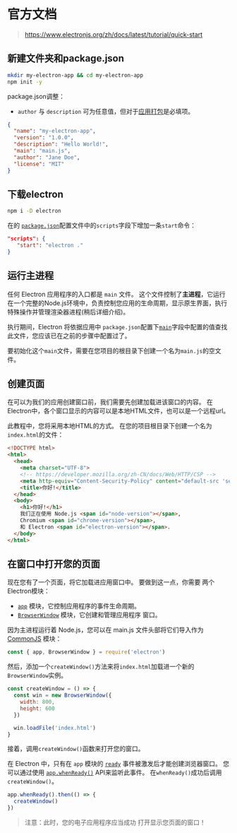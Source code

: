 # 官方文档

> https://www.electronjs.org/zh/docs/latest/tutorial/quick-start

## 新建文件夹和package.json

```sh
mkdir my-electron-app && cd my-electron-app
npm init -y
```

package.json调整：

- `author` 与 `description` 可为任意值，但对于[应用打包](https://www.electronjs.org/zh/docs/latest/tutorial/quick-start#package-and-distribute-your-application)是必填项。

```json
{
  "name": "my-electron-app",
  "version": "1.0.0",
  "description": "Hello World!",
  "main": "main.js",
  "author": "Jane Doe",
  "license": "MIT"
}
```

## 下载electron

```sh
npm i -D electron
```

在的 [`package.json`](https://docs.npmjs.com/cli/v7/using-npm/scripts)配置文件中的`scripts`字段下增加一条`start`命令：

```json
"scripts": {
   "start": "electron ."
}
```

## 运行主进程

任何 Electron 应用程序的入口都是 `main` 文件。 这个文件控制了**主进程**，它运行在一个完整的Node.js环境中，负责控制您应用的生命周期，显示原生界面，执行特殊操作并管理渲染器进程(稍后详细介绍)。

执行期间，Electron 将依据应用中 `package.json`配置下[`main`](https://docs.npmjs.com/cli/v7/configuring-npm/package-json#main)字段中配置的值查找此文件，您应该已在之前的步骤中配置过了。

要初始化这个`main`文件，需要在您项目的根目录下创建一个名为`main.js`的空文件。

## 创建页面

在可以为我们的应用创建窗口前，我们需要先创建加载进该窗口的内容。 在Electron中，各个窗口显示的内容可以是本地HTML文件，也可以是一个远程url。

此教程中，您将采用本地HTML的方式。 在您的项目根目录下创建一个名为`index.html`的文件：

```html
<!DOCTYPE html>
<html>
  <head>
    <meta charset="UTF-8">
    <!-- https://developer.mozilla.org/zh-CN/docs/Web/HTTP/CSP -->
    <meta http-equiv="Content-Security-Policy" content="default-src 'self'; script-src 'self'">
    <title>你好!</title>
  </head>
  <body>
    <h1>你好!</h1>
    我们正在使用 Node.js <span id="node-version"></span>,
    Chromium <span id="chrome-version"></span>,
    和 Electron <span id="electron-version"></span>.
  </body>
</html>
```

## 在窗口中打开您的页面

现在您有了一个页面，将它加载进应用窗口中。 要做到这一点，你需要 两个Electron模块：

- [`app`](https://www.electronjs.org/zh/docs/latest/api/app) 模块，它控制应用程序的事件生命周期。
- [`BrowserWindow`](https://www.electronjs.org/zh/docs/latest/api/browser-window) 模块，它创建和管理应用程序 窗口。

因为主进程运行着 Node.js，您可以在 main.js 文件头部将它们导入作为 [CommonJS](https://nodejs.org/docs/latest/api/modules.html#modules_modules_commonjs_modules) 模块：

```js
const { app, BrowserWindow } = require('electron')
```

然后，添加一个`createWindow()`方法来将`index.html`加载进一个新的`BrowserWindow`实例。

```js
const createWindow = () => {
  const win = new BrowserWindow({
    width: 800,
    height: 600
  })

  win.loadFile('index.html')
}
```

接着，调用`createWindow()`函数来打开您的窗口。

在 Electron 中，只有在 `app` 模块的 [`ready`](https://www.electronjs.org/zh/docs/latest/api/app#event-ready) 事件被激发后才能创建浏览器窗口。 您可以通过使用 [`app.whenReady()`](https://www.electronjs.org/zh/docs/latest/api/app#appwhenready) API来监听此事件。 在`whenReady()`成功后调用`createWindow()`。

```js
app.whenReady().then(() => {
  createWindow()
})
```

> 注意：此时，您的电子应用程序应当成功 打开显示您页面的窗口！

